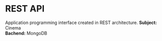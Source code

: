 # REST API 
Application programming interface created in REST architecture.
**Subject:** Cinema <br />
**Bachend:** MongoDB <br />

